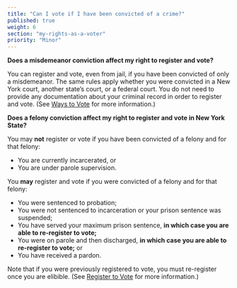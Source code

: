 ```yaml
---
title: "Can I vote if I have been convicted of a crime?"
published: true
weight: 6
section: "my-rights-as-a-voter"
priority: "Minor"
---
```


**Does a misdemeanor conviction affect my right to register and vote?**  

You can register and vote, even from jail, if you have been convicted of only a misdemeanor. The same rules apply whether you were convicted in a New York court, another state’s court, or a federal court. You do not need to provide any documentation about your criminal record in order to register and vote. (See [Ways to Vote](#section-ways-to-vote) for more information.)  

**Does a felony conviction affect my right to register and vote in New York State?**  

You may **not** register or vote if you have been convicted of a felony and for that felony:
- You are currently incarcerated, or  
- You are under parole supervision.  

You **may** register and vote if you were convicted of a felony and for that felony:  
- You were sentenced to probation;  
- You were not sentenced to incarceration or your prison sentence was suspended;  
- You have served your maximum prison sentence, **in which case you are able to re-register to vote;**  
- You were on parole and then discharged, **in which case you are able to re-register to vote;** or  
- You have received a pardon.  

Note that if you were previously registered to vote, you must re-register once you are elibible. (See [Register to Vote](#section-register-to-vote) for more information.)  
